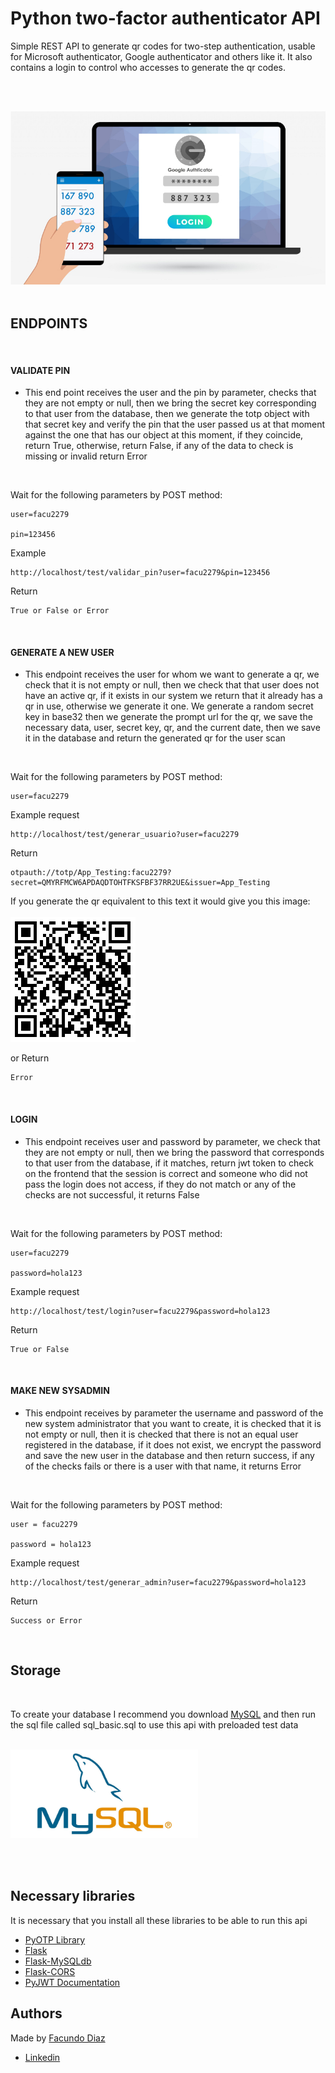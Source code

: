 # Python two-factor authenticator API

Simple REST API to generate qr codes for two-step authentication, usable for Microsoft authenticator, Google authenticator and others like it. It also contains a login to control who accesses to generate the qr codes.

<br><br>

<img src="img/autenticacion-google.jpg"/>
<br><br>

## ENDPOINTS
<br>

#### VALIDATE PIN

- This end point receives the user and the pin by parameter, 
checks that they are not empty or null, then we bring the secret
key corresponding to that user from the database,
then we generate the totp object with that secret key and verify the pin
that the user passed us at that moment against the
one that has our object at this moment, 
if they coincide, return True, otherwise, return False, 
if any of the data to check is missing or invalid return Error

<br>

Wait for the following parameters by POST method:

```
user=facu2279

pin=123456
```
Example
```
http://localhost/test/validar_pin?user=facu2279&pin=123456
```
Return
```
True or False or Error
```
<br>


#### GENERATE A NEW USER

- This endpoint receives the user for whom we want to generate a qr,
we check that it is not empty or null,
then we check that that user does not have an active qr,
if it exists in our system we return that it already has a qr in use,
otherwise we generate it one. We generate a random secret key in base32
then we generate the prompt url for the qr,
we save the necessary data, user, secret key, qr, and the current date,
then we save it in the database and return the generated qr for the user scan

<br>

Wait for the following parameters by POST method:

```
user=facu2279
```
Example request
```
http://localhost/test/generar_usuario?user=facu2279
```
Return
```
otpauth://totp/App_Testing:facu2279?secret=QMYRFMCW6APDAQDTOHTFKSFBF37RR2UE&issuer=App_Testing
```

If you generate the qr equivalent to this text it would give you this image:
<br><br>
![alt text](img/qr-1.png)

or Return
```
Error
```

<br>

#### LOGIN

- This endpoint receives user and password by parameter,
we check that they are not empty or null, then we bring
the password that corresponds to that user from the database,
if it matches, return jwt token to check on the frontend that the session is correct
and someone who did not pass the login does not access,
if they do not match or any of the checks are not successful, it returns False

<br>

Wait for the following parameters by POST method:

```
user=facu2279

password=hola123
```
Example request
```
http://localhost/test/login?user=facu2279&password=hola123
```
Return
```
True or False
```
<br>

#### MAKE NEW SYSADMIN

- This endpoint receives by parameter the username
and password of the new system administrator that you want
to create, it is checked that it is not empty or null,
then it is checked that there is not an equal user registered in the database,
if it does not exist, we encrypt the password and save the new user in the database
and then return success, if any of the checks fails or there is a user
with that name, it returns Error


<br>

Wait for the following parameters by POST method:

```
user = facu2279

password = hola123
```
Example request
```
http://localhost/test/generar_admin?user=facu2279&password=hola123
```
Return
```
Success or Error
```
<br>

## Storage

<br>

To create your database I recommend you download [MySQL](https://dev.mysql.com/downloads/installer/) and then run the sql file called sql_basic.sql to use this api with preloaded test data

<br>
<a target=”_blank” href="https://dev.mysql.com/downloads/installer/"><img src="img/mysql.jpg" width="300"/></a>

<br><br>

## Necessary libraries

It is necessary that you install all these libraries to be able to run this api

- [PyOTP Library](https://pyauth.github.io/pyotp/)
- [Flask](https://flask.palletsprojects.com/en/2.0.x/)
- [Flask-MySQLdb](https://docs.python.org/3/library/datetime.html)
- [Flask-CORS](https://flask-cors.readthedocs.io/en/latest/)
- [PyJWT Documentation](https://pyjwt.readthedocs.io/en/latest/)

## Authors
Made by [Facundo Diaz](https://github.com/facu2279)
- [Linkedin](https://www.linkedin.com/)
